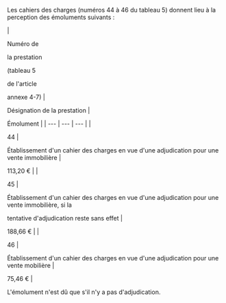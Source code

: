 Les cahiers des charges (numéros 44 à 46 du tableau 5) donnent lieu à la perception des émoluments suivants :

|

Numéro de

la prestation

(tableau 5

de l'article

annexe 4-7) |

Désignation de la prestation |

Émolument |
| --- | --- | --- |
|

44 |

Établissement d'un cahier des charges en vue d'une adjudication pour une vente immobilière |

113,20 € |
|

45 |

Établissement d'un cahier des charges en vue d'une adjudication pour une vente immobilière, si la

tentative d'adjudication reste sans effet |

188,66 € |
|

46 |

Établissement d'un cahier des charges en vue d'une adjudication pour une vente mobilière |

75,46 € |

L'émolument n'est dû que s'il n'y a pas d'adjudication.

